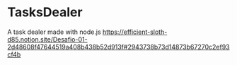# TasksDealer
A task dealer made with node.js
https://efficient-sloth-d85.notion.site/Desafio-01-2d48608f47644519a408b438b52d913f#2943738b73d14873b67270c2ef93cf4b
